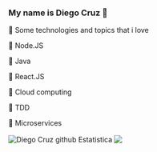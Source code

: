 ### My name is Diego Cruz 👋

💝 Some technologies and topics that i love


🔹 Node.JS

🔹 Java

🔹 React.JS

🔹 Cloud computing

🔹 TDD

🔹 Microservices

<!--
**demcruz/demcruz** is a ✨ _special_ ✨ repository because its `README.md` (this file) appears on your GitHub profile.
Here are some ideas to get you started:

- 🔭 I’m currently working on ...
- 🌱 I’m currently learning ...
- 👯 I’m looking to collaborate on ...
- 🤔 I’m looking for help with ...
- 💬 Ask me about ...
- 📫 How to reach me: ...
- 😄 Pronouns: ...
- ⚡ Fun fact: ...
-->


  <img align="center" src="https://github-readme-stats.anuraghazra1.vercel.app/api?username=demcruz&show_icons=true&include_all_commits=true&theme=material-palenight" alt="Diego Cruz github Estatistica" />



  <!-- Change the `github-readme-stats.anuraghazra1.vercel.app` to `github-readme-stats.vercel.app`  -->
  <img align="center" src="https://github-readme-stats.anuraghazra1.vercel.app/api/top-langs/?username=demcruz&layout=compact&theme=material-palenight" />

